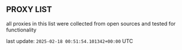 ## PROXY LIST

all proxies in this list were collected from open sources and tested for functionality

last update: `2025-02-18 00:51:54.101342+00:00` UTC